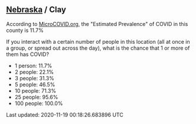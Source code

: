 
## [Nebraska](/united-states/nebraska) / Clay

According to [MicroCOVID.org](http://microcovid.org),
the "Estimated Prevalence" of COVID in this county is 11.7%

If you interact with a certain number of people in this location
(all at once in a group, or spread out across the day), what is the chance that
1 or more of them has COVID?

- 1 person: 11.7%
- 2 people: 22.1%
- 3 people: 31.3%
- 5 people: 46.5%
- 10 people: 71.3%
- 25 people: 95.6%
- 100 people: 100.0%

Last updated: 2020-11-19 00:18:26.683896 UTC
